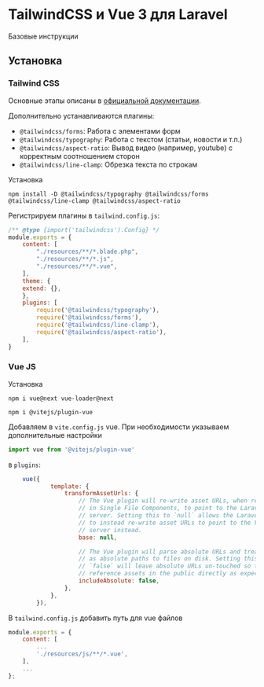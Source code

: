 # TailwindCSS и Vue 3 для Laravel
Базовые инструкции

## Установка

### Tailwind CSS
Основные этапы описаны в [официальной документации](https://tailwindcss.com/docs/guides/laravel).

Дополнительно устанавливаются плагины:
* `@tailwindcss/forms`: Работа с элементами форм
* `@tailwindcss/typography`: Работа с текстом (статьи, новости и т.п.)
* `@tailwindcss/aspect-ratio`: Вывод видео (например, youtube) с корректным соотношением сторон
* `@tailwindcss/line-clamp`: Обрезка текста по строкам

Установка

``
npm install -D @tailwindcss/typography @tailwindcss/forms @tailwindcss/line-clamp @tailwindcss/aspect-ratio
``

Регистрируем плагины в `tailwind.config.js`:

```js
/** @type {import('tailwindcss').Config} */
module.exports = {
    content: [
        "./resources/**/*.blade.php",
        "./resources/**/*.js",
        "./resources/**/*.vue",
    ],
    theme: {
    extend: {},
    },
    plugins: [
        require('@tailwindcss/typography'),
        require('@tailwindcss/forms'),
        require('@tailwindcss/line-clamp'),
        require('@tailwindcss/aspect-ratio'),
    ],
}
```

### Vue JS

Установка

```
npm i vue@next vue-loader@next

npm i @vitejs/plugin-vue
```

Добавляем в `vite.config.js` vue. При необходимости указываем дополнительные настройки

```js
import vue from '@vitejs/plugin-vue'
```

в `plugins`:

```js
    vue({
            template: {
                transformAssetUrls: {
                    // The Vue plugin will re-write asset URLs, when referenced
                    // in Single File Components, to point to the Laravel web
                    // server. Setting this to `null` allows the Laravel plugin
                    // to instead re-write asset URLs to point to the Vite
                    // server instead.
                    base: null,

                    // The Vue plugin will parse absolute URLs and treat them
                    // as absolute paths to files on disk. Setting this to
                    // `false` will leave absolute URLs un-touched so they can
                    // reference assets in the public directly as expected.
                    includeAbsolute: false,
                },
            },
        }),
```

В `tailwind.config.js` добавить путь для vue файлов

```js
module.exports = {
    content: [
        ...
        './resources/js/**/*.vue',
    ],
    ...
};
```